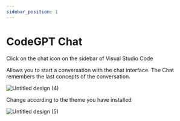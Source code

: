```yaml
---
sidebar_position: 1
---
```

# CodeGPT Chat

Click on the chat icon on the sidebar of Visual Studio Code

Allows you to start a conversation with the chat interface. The Chat remembers the last concepts of the conversation.

![Untitled design (4)](https://user-images.githubusercontent.com/6216945/227110771-71c53663-72da-4a48-9b68-19a7e8783ff8.gif)

Change according to the theme you have installed

![Untitled design (5)](https://user-images.githubusercontent.com/6216945/227375441-212d8467-4469-44dd-9160-67fe2941eed4.gif)
